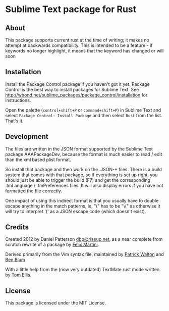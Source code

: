 # Sublime Text package for Rust

## About

This package supports current rust at the time of writing;
it makes no attempt at backwards compatibility.
This is intended to be a feature - if keywords no longer highlight,
it means that the keyword has changed or will soon

## Installation

Install the Package Control package if you haven't got it yet. Package 
Control is the best way to install packages for Sublime Text. See 
http://wbond.net/sublime_packages/package_control/installation for 
instructions.

Open the palette (`control+shift+P` or `command+shift+P`) in Sublime Text
and select `Package Control: Install Package` and then select `Rust` from 
the list. That's it.

## Development

The files are written in the JSON format supported by the Sublime Text 
package AAAPackageDev, because the format is much easier to read / edit
than the xml based plist format.

So install that package and then work on the .JSON-* files. There is a 
build system that comes with that package, so if everything is set up
right, you should just be able to trigger the build (F7) and get the
corresponding .tmLanguage / .tmPreferences files. It will also display
errors if you have not formatted the file correctly.

One impact of using this indirect format is that you usually have to double 
escape anything in the match patterns, ie, "\(" has to be "\\(" as otherwise
it will try to interpret '\(' as a JSON escape code (which doesn't exist).

## Credits

Created 2012 by Daniel Patterson <dbp@riseup.net>, as a near complete from 
scratch rewrite of a package by [Felix Martini](https://github.com/fmartini).

Derived primarily from the Vim syntax file, maintained by
[Patrick Walton](https://github.com/pcwalton) and
[Ben Blum](https://github.com/bblum)

With a little help from the (now very outdated) TextMate rust mode written 
by [Tom Ellis](https://github.com/tomgrohl).

## License

This package is licensed under the MIT License.
